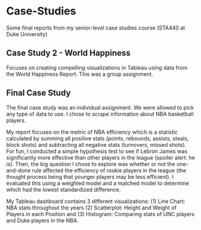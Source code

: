 # Case-Studies
Some final reports from my senior-level case studies course (STA440 at Duke University)

## Case Study 2 - World Happiness
Focuses on creating compelling visualizations in Tableau using data from the World Happiness Report. This was a group assignment.

## Final Case Study
The final case study was an individual assignment. We were allowed to pick any type of data to use. I chose to scrape information about 
NBA basketball players. 

My report focuses on the metric of NBA efficiency which is a statistic calculated by summing all positive stats (points, rebounds, assists, 
steals, block shots) and subtracting all negative stats (turnovers, missed shots). For fun, I conducted a simple hypothesis test to see if 
Lebron James was significantly more effective than other players in the league (spoiler alert: he is). Then, the big question I chose to 
explore was whether or not the one-and-done rule affected the efficiency of rookie players in the league (the thought process being that 
younger players may be less efficient). I evaluated this using a weighted model and a matched model to determine which had the lowest 
standardized difference.

My Tableau dashboard contains 3 different visualizations: (1) Line Chart: NBA stats throughout the years (2) Scatterplot: Height and Weight of Players 
in each Position and (3) Histogram: Comparing stats of UNC players and Duke players in the NBA.
